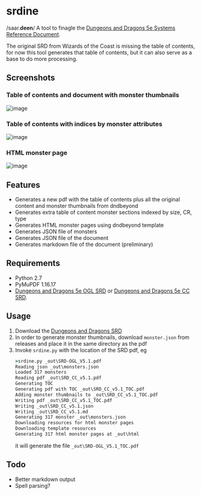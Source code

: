 # srdine

/saar.**deen**/ A tool to finagle the [Dungeons and Dragons 5e Systems Reference Document](https://dnd.wizards.com/resources/systems-reference-document).

The original SRD from Wizards of the Coast is missing the table of contents, for now this tool generates that table of contents, but it can also serve as a base to do more processing.

## Screenshots

### Table of contents and document with monster thumbnails

![image](https://github.com/antoniotejada/srdine/assets/6446344/fa53fecb-d113-4f6d-9ccd-de6bc8e078ed)


### Table of contents with indices by monster attributes

![image](https://github.com/antoniotejada/srdine/assets/6446344/60542985-e886-418c-ae21-efc85b4fc5ba)

### HTML monster page 

![image](https://github.com/antoniotejada/srdine/assets/6446344/9d12f590-7bb6-4d23-9e3b-10d316269429)


## Features
- Generates a new pdf with the table of contents plus all the original content and monster thumbnails from dndbeyond
- Generates extra table of content monster sections indexed by size, CR, type
- Generates HTML monster pages using dndbeyond template
- Generates JSON file of monsters
- Generates JSON file of the document
- Generates markdown file of the document (preliminary)

## Requirements
- Python 2.7
- PyMuPDF 1.16.17
- [Dungeons and Dragons 5e OGL SRD](http://media.wizards.com/2016/downloads/DND/SRD-OGL_V5.1.pdf) or [Dungeons and Dragons 5e CC SRD](https://media.wizards.com/2023/downloads/dnd/SRD_CC_v5.1.pdf).

## Usage
1. Download the [Dungeons and Dragons SRD](https://media.wizards.com/2023/downloads/dnd/SRD_CC_v5.1.pdf)
1. In order to generate monster thumbnails, download `monster.json` from releases and place it in the same directory as the pdf
1. Invoke `srdine.py` with the location of the SRD pdf, eg
    ```bat
    >srdine.py _out\SRD-OGL_V5.1.pdf
    Reading json _out\monsters.json
    Loaded 317 monsters
    Reading pdf _out\SRD_CC_v5.1.pdf
    Generating TOC
    Generating pdf with TOC _out\SRD_CC_v5.1_TOC.pdf
    Adding monster thumbnails to _out\SRD_CC_v5.1_TOC.pdf
    Writing pdf _out\SRD_CC_v5.1_TOC.pdf
    Writing _out\SRD_CC_v5.1.json
    Writing _out\SRD_CC_v5.1.md
    Generating 317 monster _out\monsters.json
    Downloading resources for html monster pages
    Downloading template resources
    Generating 317 html monster pages at _out\html
    ```
    it will generate the file `_out\SRD-OGL_V5.1_TOC.pdf`
    
## Todo
- Better markdown output
- Spell parsing?